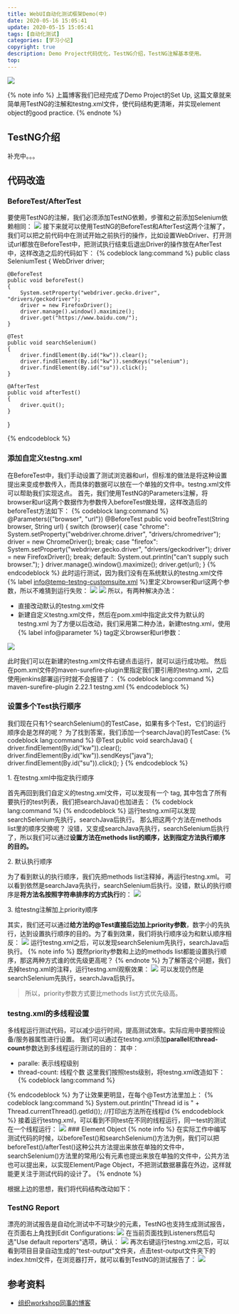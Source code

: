 ```yaml
---
title: WebUI自动化测试框架Demo(中)
date: 2020-05-16 15:05:41
update: 2020-05-15 15:05:41
tags: [自动化测试]
categories: [学习小记]
copyright: true
description: Demo Project代码优化，TestNG介绍，TestNG注解基本使用。
top:
---
```


<img src="https://i.loli.net/2020/05/15/hVCWgPazcRirtLj.jpg" >

{% note info %}
上篇博客我们已经完成了Demo Project的Set Up, 这篇文章就来简单用TestNG的注解和testng.xml文件，使代码结构更清晰，并实现element object的good practice.
{% endnote %}

## TestNG介绍

补充中。。。

## 代码改造
### BeforeTest/AfterTest

要使用TestNG的注解，我们必须添加TestNG依赖，步骤和之前添加Selenium依赖相同：
<img src="https://i.loli.net/2020/05/15/19UmfH3uSvCMDLn.png" >
接下来就可以使用TestNG的BeforeTest和AfterTest这两个注解了，我们可以把之前代码中在测试开始之前执行的操作，比如设置WebDriver、打开测试url都放在BeforeTest中，把测试执行结束后退出Driver的操作放在AfterTest中，这样改造之后的代码如下：
{% codeblock lang:command %}
public class SeleniumTest {
    WebDriver driver;

    @BeforeTest
    public void beforeTest()
    {
        System.setProperty("webdriver.gecko.driver", "drivers/geckodriver");
        driver = new FirefoxDriver();
        driver.manage().window().maximize();
        driver.get("https://www.baidu.com/");
    }

    @Test
    public void searchSelenium()
    {
        driver.findElement(By.id("kw")).clear();
        driver.findElement(By.id("kw")).sendKeys("selenium");
        driver.findElement(By.id("su")).click();
    }

    @AfterTest
    public void afterTest()
    {
        driver.quit();
    }
}

{% endcodeblock %}

### 添加自定义testng.xml
在BeforeTest中，我们手动设置了测试浏览器和url，但标准的做法是将这种设置提出来变成参数传入，而具体的数据可以放在一个单独的文件中。testng.xml文件可以帮助我们实现这点。
首先，我们使用TestNG的Parameters注解，将browser和url这两个数据作为参数传入beforeTest做处理，这样改造后的beforeTest方法如下：
{% codeblock lang:command %}
    @Parameters({"browser", "url"})
    @BeforeTest
    public void beofreTest(String browser, String url)
    {
        switch (browser){
            case "chrome":
                System.setProperty("webdriver.chrome.driver", "drivers/chromedriver");
                driver = new ChromeDriver();
                break;
            case "firefox":
                System.setProperty("webdriver.gecko.driver", "drivers/geckodriver");
                driver = new FirefoxDriver();
                break;
            default:
                System.out.println("can't supply such browser.");
        }
        driver.manage().window().maximize();
        driver.get(url);
    }
{% endcodeblock %}
此时运行测试，因为我们没有在系统默认的testng.xml文件{% label info@temp-testng-customsuite.xml %}里定义browser和url这两个参数，所以不难猜到运行失败：
<img src="https://i.loli.net/2020/05/15/ogdLlYPhr54WEck.png" >
<img src="https://i.loli.net/2020/05/15/8W1a7Y6JSvNrT9Q.png" >
所以，有两种解决办法：
- 直接改动默认的testng.xml文件
- 新建自定义testng.xml文件，然后在pom.xml中指定此文件为默认的testng.xml
为了方便以后改动，我们采用第二种办法，新建testng.xml，使用{% label info@parameter %} tag定义browser和url参数：
<img src="https://i.loli.net/2020/05/17/vMOhB3FHkNRTnJK.png" >

此时我们可以在新建的testng.xml文件右键点击运行，就可以运行成功啦。
然后在pom.xml文件的maven-surefire-plugin里指定我们要引用的testng.xml，之后使用jenkins部署运行时就不会报错了：
{% codeblock lang:command %}
        <plugin>
          <artifactId>maven-surefire-plugin</artifactId>
          <version>2.22.1</version>
          <configuration>
            <suiteXmlFiles>
              <!--可以添加多个xml文件-->
              <file>testng.xml</file>
            </suiteXmlFiles>
          </configuration>
        </plugin>
{% endcodeblock %}

### 设置多个Test执行顺序
我们现在只有1个searchSelenium()的TestCase，如果有多个Test，它们的运行顺序会是怎样的呢？
为了找到答案，我们添加一个searchJava()的TestCase:
{% codeblock lang:command %}
    @Test
    public void searchJava()
    {
        driver.findElement(By.id("kw")).clear();
        driver.findElement(By.id("kw")).sendKeys("java");
        driver.findElement(By.id("su")).click();
    }
{% endcodeblock %}

<span id="inline-toc">1.</span> 在testng.xml中指定执行顺序

首先再回到我们自定义的testng.xml文件，可以发现有一个<methods> tag, 其中包含了所有要执行的test列表，我们把searchJava()也加进去：
{% codeblock lang:command %}
                <methods>
                    <include name="searchSelenium"/>
                    <include name="searchJava"/>
                </methods>
{% endcodeblock %}
运行testng.xml可以发现searchSelenium先执行，searchJava后执行。
那么把这两个方法在methods list里的顺序交换呢？
没错，又变成searchJava先执行，searchSelenium后执行了，所以我们可以通过**设置方法在methods list的顺序，达到指定方法执行顺序的目的。**

<span id="inline-toc">2.</span> 默认执行顺序

为了看到默认的执行顺序，我们先把methods list注释掉，再运行testng.xml。
可以看到依然是searchJava先执行，searchSelenium后执行。没错，默认的执行顺序是**将方法名按照字符串排序的方式执行**的：
<img src="https://i.loli.net/2020/05/17/tOuk64Mg3GCdB51.png" >

<span id="inline-toc">3.</span> 给testng注解加上priority顺序

其实，我们还可以通过**给方法的@Test直接后边加上priority参数**，数字小的先执行，达到设置执行顺序的目的。为了看到效果，我们将执行顺序设为和默认顺序相反：
<img src="https://i.loli.net/2020/05/17/Z6kA2HVbhOeJPUq.png" >
运行testng.xml之后，可以发现searchSelenium先执行，searchJava后执行。
{% note info %}
既然priority参数和上边的methods list都能设置执行顺序，那这两种方式谁的优先级更高呢？
{% endnote %}
为了解答这个问题，我们去掉testng.xml的注释，运行testng.xml观察效果：
<img src="https://i.loli.net/2020/05/17/geaxQjf2I4JXdqO.png" >
可以发现仍然是searchSelenium先执行，searchJava后执行。
>所以，priority参数方式要比methods list方式优先级高。

### testng.xml的多线程设置

多线程运行测试代码，可以减少运行时间，提高测试效率。实际应用中要按照设备/服务器属性进行设置。
我们可以通过在testng.xml添加**parallel**和**thread-count**参数达到多线程运行测试的目的：
其中：
- paralle: 表示线程级别
- thread-count: 线程个数
这里我们按照tests级别，将testng.xml改造如下：
{% codeblock lang:command %}
<?xml version="1.0" encoding="UTF-8"?>
<!DOCTYPE suite SYSTEM "http://testng.org/testng-1.0.dtd">
<suite name="Default Suite" parallel="tests" thread-count="2">
    <parameter name="url" value="https://www.baidu.com/"></parameter>
    <test name="Automation1">
        <classes>
            <class name="org.example.SeleniumTest"></class>
            <parameter name="browser" value="chrome"></parameter>
        </classes>
    </test>
    <test name="Automation2">
        <classes>
            <class name="org.example.SeleniumTest"></class>
            <parameter name="browser" value="firefox"></parameter>
        </classes>
    </test>
</suite>
{% endcodeblock %}
为了让效果更明显，在每个@Test方法里加上：
{% codeblock lang:command %}
        System.out.println("Thread id is " + Thread.currentThread().getId());
        //打印出方法所在线程id
{% endcodeblock %}
接着运行testng.xml，可以看到不同test在不同的线程运行，同一test的测试在一个线程运行：
<img src="https://i.loli.net/2020/05/17/VlObW86dHQ2Y7ry.png" >
### Element Object
{% note info %}
在实际工作中编写测试代码的时候，以beforeTest()和searchSelenium()方法为例，我们可以把beforeTest()/afterTest()这种公共方法提出来放在单独的文件中，searchSelenium()方法里的常用/公有元素也提出来放在单独的文件中，公共方法也可以提出来，以实现Element/Page Object，不把测试数据暴露在外边，这样就能更关注于测试代码的设计了。
{% endnote %}

根据上边的思想，我们将代码结构改动如下：




### TestNG Report
漂亮的测试报告是自动化测试中不可缺少的元素，TestNG也支持生成测试报告，在页面右上角找到Edit Configurations:
<img src="https://i.loli.net/2020/05/17/J4EibfRV2wcI9Du.png" >
在当前页面找到Listeners然后勾选"Use default reporters"选项，确认：
<img src="https://i.loli.net/2020/05/17/1iVejFuwCdcf7YB.png" >
再次右键运行testng.xml之后，可以看到项目目录自动生成的"test-output"文件夹，点击test-output文件夹下的index.html文件，在浏览器打开，就可以看到TestNG的测试报告了：
<img src="https://i.loli.net/2020/05/17/BrM578TpDidxc13.png" >

## 参考资料
- [组织workshop同事的博客](https://www.jianshu.com/p/28b7ae892ed1)